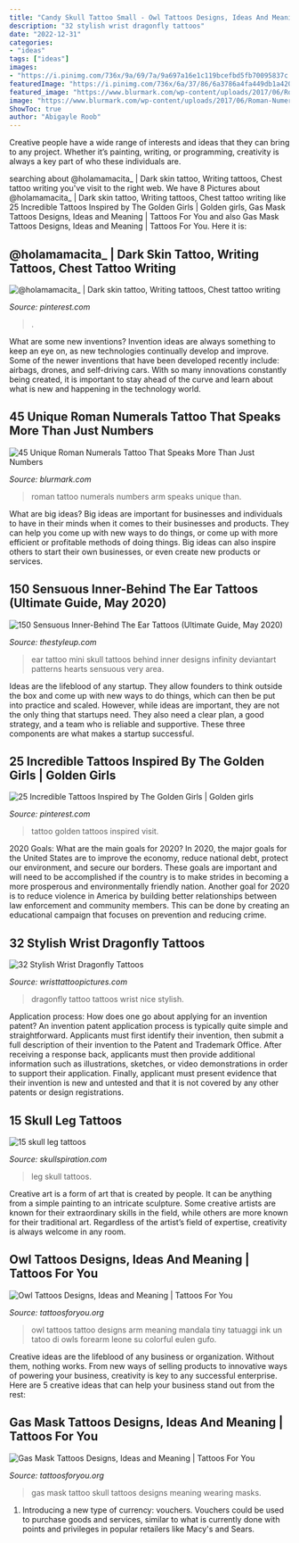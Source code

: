```yaml
---
title: "Candy Skull Tattoo Small - Owl Tattoos Designs, Ideas And Meaning"
description: "32 stylish wrist dragonfly tattoos"
date: "2022-12-31"
categories:
- "ideas"
tags: ["ideas"]
images:
- "https://i.pinimg.com/736x/9a/69/7a/9a697a16e1c119bcefbd5fb70095837c.jpg"
featuredImage: "https://i.pinimg.com/736x/6a/37/86/6a3786a4fa449db1a42009e4bc7b97dc.jpg"
featured_image: "https://www.blurmark.com/wp-content/uploads/2017/06/Roman-Numerals-Tattoo-On-Arm.jpg"
image: "https://www.blurmark.com/wp-content/uploads/2017/06/Roman-Numerals-Tattoo-On-Arm.jpg"
ShowToc: true
author: "Abigayle Roob"
---
```



Creative people have a wide range of interests and ideas that they can bring to any project. Whether it’s painting, writing, or programming, creativity is always a key part of who these individuals are.

	

		
searching about @holamamacita_ | Dark skin tattoo, Writing tattoos, Chest tattoo writing you've visit to the right web. We have 8 Pictures about @holamamacita_ | Dark skin tattoo, Writing tattoos, Chest tattoo writing like 25 Incredible Tattoos Inspired by The Golden Girls | Golden girls, Gas Mask Tattoos Designs, Ideas and Meaning | Tattoos For You and also Gas Mask Tattoos Designs, Ideas and Meaning | Tattoos For You. Here it is:
		
    
## @holamamacita_ | Dark Skin Tattoo, Writing Tattoos, Chest Tattoo Writing

<img loading=lazy src="https://i.pinimg.com/736x/9a/69/7a/9a697a16e1c119bcefbd5fb70095837c.jpg" onerror="this.onerror=null;this.src='https://tse1.mm.bing.net/th?id=OIP.VNDySsC7pxGnKfzPkdV7hQHaKQ&amp;pid=15.1';" alt="@holamamacita_ | Dark skin tattoo, Writing tattoos, Chest tattoo writing">

_Source: pinterest.com_

>. 

	

What are some new inventions?
Invention ideas are always something to keep an eye on, as new technologies continually develop and improve. Some of the newer inventions that have been developed recently include: airbags, drones, and self-driving cars. With so many innovations constantly being created, it is important to stay ahead of the curve and learn about what is new and happening in the technology world.

    
## 45 Unique Roman Numerals Tattoo That Speaks More Than Just Numbers

<img loading=lazy src="https://www.blurmark.com/wp-content/uploads/2017/06/Roman-Numerals-Tattoo-On-Arm.jpg" onerror="this.onerror=null;this.src='https://tse1.mm.bing.net/th?id=OIP.8z1dZKMg_jnDpB6mX7Ni_AHaNd&amp;pid=15.1';" alt="45 Unique Roman Numerals Tattoo That Speaks More Than Just Numbers">

_Source: blurmark.com_

>roman tattoo numerals numbers arm speaks unique than. 

	

What are big ideas?
Big ideas are important for businesses and individuals to have in their minds when it comes to their businesses and products. They can help you come up with new ways to do things, or come up with more efficient or profitable methods of doing things. Big ideas can also inspire others to start their own businesses, or even create new products or services.

    
## 150 Sensuous Inner-Behind The Ear Tattoos (Ultimate Guide, May 2020)

<img loading=lazy src="https://thestyleup.com/wp-content/uploads/2015/03/mini-skull-ear-tattoo-design-650x856.jpg" onerror="this.onerror=null;this.src='https://tse1.mm.bing.net/th?id=OIP.2UwfKpO9z9gz9c3C9sayxAHaJw&amp;pid=15.1';" alt="150 Sensuous Inner-Behind The Ear Tattoos (Ultimate Guide, May 2020)">

_Source: thestyleup.com_

>ear tattoo mini skull tattoos behind inner designs infinity deviantart patterns hearts sensuous very area. 

	

Ideas are the lifeblood of any startup. They allow founders to think outside the box and come up with new ways to do things, which can then be put into practice and scaled. However, while ideas are important, they are not the only thing that startups need. They also need a clear plan, a good strategy, and a team who is reliable and supportive. These three components are what makes a startup successful.

    
## 25 Incredible Tattoos Inspired By The Golden Girls | Golden Girls

<img loading=lazy src="https://i.pinimg.com/736x/6a/37/86/6a3786a4fa449db1a42009e4bc7b97dc.jpg" onerror="this.onerror=null;this.src='https://tse1.mm.bing.net/th?id=OIP.cjQivkdiP1tTpjECbw96LwHaLH&amp;pid=15.1';" alt="25 Incredible Tattoos Inspired by The Golden Girls | Golden girls">

_Source: pinterest.com_

>tattoo golden tattoos inspired visit. 

	

2020 Goals: What are the main goals for 2020?
In 2020, the major goals for the United States are to improve the economy, reduce national debt, protect our environment, and secure our borders. These goals are important and will need to be accomplished if the country is to make strides in becoming a more prosperous and environmentally friendly nation. Another goal for 2020 is to reduce violence in America by building better relationships between law enforcement and community members. This can be done by creating an educational campaign that focuses on prevention and reducing crime.

    
## 32 Stylish Wrist Dragonfly Tattoos

<img loading=lazy src="http://www.wristtattoopictures.com/wp-content/uploads/2016/06/NIce-Dragonfly-Tattoo-WT119.jpg" onerror="this.onerror=null;this.src='https://tse2.mm.bing.net/th?id=OIP.ADssMebRqc1Gv6nIaWsGUQHaJ4&amp;pid=15.1';" alt="32 Stylish Wrist Dragonfly Tattoos">

_Source: wristtattoopictures.com_

>dragonfly tattoo tattoos wrist nice stylish. 

	

Application process: How does one go about applying for an invention patent?
An invention patent application process is typically quite simple and straightforward. Applicants must first identify their invention, then submit a full description of their invention to the Patent and Trademark Office. After receiving a response back, applicants must then provide additional information such as illustrations, sketches, or video demonstrations in order to support their application. Finally, applicant must present evidence that their invention is new and untested and that it is not covered by any other patents or design registrations.

    
## 15 Skull Leg Tattoos

<img loading=lazy src="https://www.skullspiration.com/wp-content/uploads/2013/03/skull-leg-tattoos-1.jpg" onerror="this.onerror=null;this.src='https://tse3.mm.bing.net/th?id=OIP.AhpvshIKoDi9AuSMYTTo0QHaJ-&amp;pid=15.1';" alt="15 skull leg tattoos">

_Source: skullspiration.com_

>leg skull tattoos. 

	

Creative art is a form of art that is created by people. It can be anything from a simple painting to an intricate sculpture. Some creative artists are known for their extraordinary skills in the field, while others are more known for their traditional art. Regardless of the artist’s field of expertise, creativity is always welcome in any room.

    
## Owl Tattoos Designs, Ideas And Meaning | Tattoos For You

<img loading=lazy src="http://www.tattoosforyou.org/wp-content/uploads/2013/09/Cute-Owl-Tattoo.jpg" onerror="this.onerror=null;this.src='https://tse4.mm.bing.net/th?id=OIP.ZtnAq7yzelCiZZlJdZtQ1QHaLH&amp;pid=15.1';" alt="Owl Tattoos Designs, Ideas and Meaning | Tattoos For You">

_Source: tattoosforyou.org_

>owl tattoos tattoo designs arm meaning mandala tiny tatuaggi ink un tatoo di owls forearm leone su colorful eulen gufo. 

	

Creative ideas are the lifeblood of any business or organization. Without them, nothing works. From new ways of selling products to innovative ways of powering your business, creativity is key to any successful enterprise. Here are 5 creative ideas that can help your business stand out from the rest:

    
## Gas Mask Tattoos Designs, Ideas And Meaning | Tattoos For You

<img loading=lazy src="https://www.tattoosforyou.org/wp-content/uploads/2016/03/Skull-Gas-Mask-Tattoo.jpg" onerror="this.onerror=null;this.src='https://tse3.mm.bing.net/th?id=OIP.P5lzV9DKL3Q0ouFNkyMMBAHaJ6&amp;pid=15.1';" alt="Gas Mask Tattoos Designs, Ideas and Meaning | Tattoos For You">

_Source: tattoosforyou.org_

>gas mask tattoo skull tattoos designs meaning wearing masks. 

	

1. Introducing a new type of currency: vouchers. Vouchers could be used to purchase goods and services, similar to what is currently done with points and privileges in popular retailers like Macy's and Sears. 

